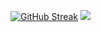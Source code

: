 <a href="https://git.io/streak-stats"><img src="https://github-readme-streak-stats.herokuapp.com?user=z3ro-c0nfig&theme=dark&hide_border=true" alt="GitHub Streak" /></a>
<a href="https://www.buymeacoffee.com/z3roc0nfig"><img src="https://img.buymeacoffee.com/button-api/?text=Buy me a coffee&emoji=&slug=z3roc0nfig&button_colour=BD5FFF&font_colour=ffffff&font_family=Lato&outline_colour=000000&coffee_colour=FFDD00" /></a>
